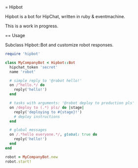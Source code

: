 = Hipbot

Hipbot is a bot for HipChat, written in ruby & eventmachine.

This is a work in progress.

== Usage

Subclass Hipbot::Bot and customize robot responses.

``` ruby
require 'hipbot'

class MyCompanyBot < Hipbot::Bot
  hipchat_token 'secret'
  name 'robot'

  # simple reply to '@robot hello!'
  on /^hello.*/ do
    reply('hello!')
  end

  # tasks with arguments: '@robot deploy to production pls'
  on /deploy to (.*) pls/ do |stage|
    reply('deploying to #{stage}!')
    # deploy instructions
  end

  # global messages
  on /.*hello everyone.*/, global: true do
    reply('hello!')
  end
end

robot = MyCompanyBot.new
robot.start!
```
